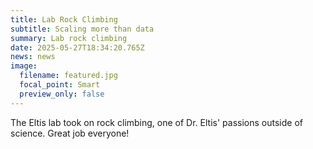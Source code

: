 ```yaml
---
title: Lab Rock Climbing
subtitle: Scaling more than data
summary: Lab rock climbing
date: 2025-05-27T18:34:20.765Z
news: news
image:
  filename: featured.jpg
  focal_point: Smart
  preview_only: false
---
```

The Eltis lab took on rock climbing, one of Dr. Eltis' passions outside of science. Great job everyone!